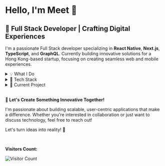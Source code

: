 # Hello, I'm Meet 👋

## 🚀 Full Stack Developer | Crafting Digital Experiences

I'm a passionate Full Stack developer specializing in **React Native**, **Next.js**, **TypeScript**, and **GraphQL**. Currently building innovative solutions for a Hong Kong-based startup, focusing on creating seamless web and mobile experiences.

<details>
  <summary>💡 What I Do</summary>
  <br />
  <ul>
    <li><strong>React Native</strong>: Developing high-performance mobile applications with cross-platform compatibility.</li>
    <li><strong>Next.js</strong>: Creating modern, SEO-friendly web applications with server-side rendering.</li>
    <li><strong>Full Stack Development</strong>: Bridging frontend and backend to build complete, scalable solutions.</li>
    <li><strong>Cloud Architecture</strong>: Implementing robust cloud solutions using Digital Ocean, Firebase, and Supabase.</li>
    <li><strong>Database Design</strong>: Working with both SQL and NoSQL databases to create efficient data structures.</li>
  </ul>
</details>

<details>
  <summary>🔧 Tech Stack</summary>
  <h3>Frontend:</h3>
  <ul>
    <li>React Native / Expo</li>
    <li>Next.js</li>
    <li>React.js</li>
    <li>TypeScript</li>
    <li>GraphQL</li>
    <li>JavaScript</li>
  </ul>
  <h3>Backend:</h3>
  <ul>
    <li>Node.js</li>
    <li>MongoDB</li>
    <li>PostgreSQL</li>
    <li>Prisma IO</li>
    <li>GraphQL</li>
    <li>Docker</li>
  </ul>
  <h3>Cloud & DevOps:</h3>
  <ul>
    <li>Digital Ocean</li>
    <li>Firebase</li>
    <li>Supabase</li>
    <li>GitLab</li>
    <li>Docker</li>
  </ul>
</details>

<details>
  <summary>🎯 Current Project</summary>
  <br />
  <p><strong>AirHub - Second-hand Marketplace for Airsoft Products</strong></p>
  <ul>
    <li>Leading full-stack development of a marketplace application</li>
    <li>Building cross-platform mobile app using React Native</li>
    <li>Developing web platform using Next.js</li>
    <li>Successfully launched with strong user adoption</li>
    <li>Working on regional expansion and platform stability</li>
  </ul>
</details>

<br />

<strong>🌟 Let's Create Something Innovative Together!</strong>
<p>I'm passionate about building scalable, user-centric applications that make a difference. Whether you're interested in collaboration or just want to discuss technology, feel free to reach out!</p>
<p>Let's turn ideas into reality! 🚀</p>

<br />

<strong>Visitors Count: </strong>

![Visitor Count](https://profile-counter.glitch.me/{your-github-username}/count.svg)
